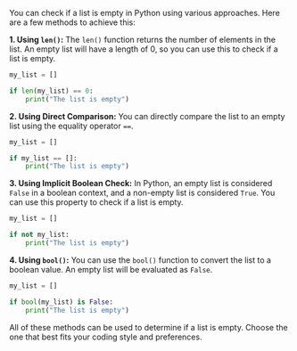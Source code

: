 You can check if a list is empty in Python using various approaches. Here are a few methods to achieve this:

**1. Using `len()`:**
The `len()` function returns the number of elements in the list. An empty list will have a length of 0, so you can use this to check if a list is empty.

```python
my_list = []

if len(my_list) == 0:
    print("The list is empty")
```

**2. Using Direct Comparison:**
You can directly compare the list to an empty list using the equality operator `==`.

```python
my_list = []

if my_list == []:
    print("The list is empty")
```

**3. Using Implicit Boolean Check:**
In Python, an empty list is considered `False` in a boolean context, and a non-empty list is considered `True`. You can use this property to check if a list is empty.

```python
my_list = []

if not my_list:
    print("The list is empty")
```

**4. Using `bool()`:**
You can use the `bool()` function to convert the list to a boolean value. An empty list will be evaluated as `False`.

```python
my_list = []

if bool(my_list) is False:
    print("The list is empty")
```

All of these methods can be used to determine if a list is empty. Choose the one that best fits your coding style and preferences.
